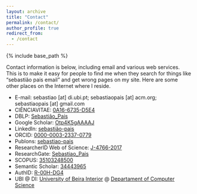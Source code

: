 ```yaml
---
layout: archive
title: "Contact"
permalink: /contact/
author_profile: true
redirect_from: 
  - /contact
---
```


{% include base_path %}

Contact information is below, including email and various web services.  This is to make it easy for people to find me when they search for things like “sebastião pais email” and get wrong pages on my site.  Here are some other places on the Internet where I reside.

* E-mail: sebastiao [at] di.ubi.pt; sebastiaopais [at] acm.org; sebastiaopais [at] gmail.com
* CIÊNCIAVITAE: [0A16-6735-D5E4](https://goo.gl/BMcZKd)
* DBLP: [Sebastião_Pais](https://dblp.org/pid/56/7181)
* Google Scholar: [Otp4K5gAAAAJ](https://goo.gl/Dht3k2)
* LinkedIn: [sebastião-pais](https://www.linkedin.com/in/sebasti%C3%A3o-pais-41538035)
* ORCID: [0000-0003-2337-0779](https://goo.gl/XrP6XJ)
* Publons: [sebastiao-pais](https://publons.com/researcher/2096243/sebastiao-pais/)
* ResearcherID Web of Science: [J-4766-2017](https://www.webofscience.com/wos/author/record/J-4766-2017)
* ResearchGate: [Sebastiao_Pais](https://goo.gl/mkio6G)
* SCOPUS: [35103248500](https://www.scopus.com/authid/detail.uri?authorId=35103248500)
* Semantic Scholar: [34443965](https://www.semanticscholar.org/author/34443965)
* AuthID: [R-00H-DG4](https://www.authenticus.pt/R-00H-DG4)
* UBI @ DI: [University of Beira Interior](https://www.ubi.pt/) @ [Departament of Computer Science](http://www.di.ubi.pt/)
